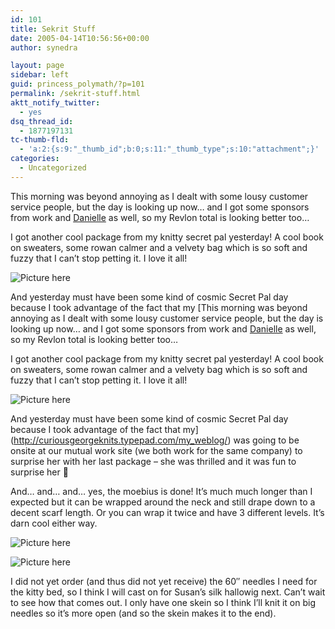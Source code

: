 ```yaml
---
id: 101
title: Sekrit Stuff
date: 2005-04-14T10:56:56+00:00
author: synedra

layout: page
sidebar: left
guid: princess_polymath/?p=101
permalink: /sekrit-stuff.html
aktt_notify_twitter:
  - yes
dsq_thread_id:
  - 1877197131
tc-thumb-fld:
  - 'a:2:{s:9:"_thumb_id";b:0;s:11:"_thumb_type";s:10:"attachment";}'
categories:
  - Uncategorized
---
```

This morning was beyond annoying as I dealt with some lousy customer service people, but the day is looking up now&#8230; and I got some sponsors from work and [Danielle](http://poeticpurl.blogspot.com/) as well, so my Revlon total is looking better too&#8230;
  
I got another cool package from my knitty secret pal yesterday! A cool book on sweaters, some rowan calmer and a velvety bag which is so soft and fuzzy that I can&#8217;t stop petting it. I love it all!
  
![Picture here](http://www.perlgoddess.com/blog/images/knitty_new.jpg)
  
And yesterday must have been some kind of cosmic Secret Pal day because I took advantage of the fact that my [This morning was beyond annoying as I dealt with some lousy customer service people, but the day is looking up now&#8230; and I got some sponsors from work and [Danielle](http://poeticpurl.blogspot.com/) as well, so my Revlon total is looking better too&#8230;
  
I got another cool package from my knitty secret pal yesterday! A cool book on sweaters, some rowan calmer and a velvety bag which is so soft and fuzzy that I can&#8217;t stop petting it. I love it all!
  
![Picture here](http://www.perlgoddess.com/blog/images/knitty_new.jpg)
  
And yesterday must have been some kind of cosmic Secret Pal day because I took advantage of the fact that my](http://curiousgeorgeknits.typepad.com/my_weblog/) was going to be onsite at our mutual work site (we both work for the same company) to surprise her with her last package &#8211; she was thrilled and it was fun to surprise her 🙂
  
And&#8230; and&#8230; and&#8230; yes, the moebius is done! It&#8217;s much much longer than I expected but it can be wrapped around the neck and still drape down to a decent scarf length. Or you can wrap it twice and have 3 different levels. It&#8217;s darn cool either way.
  
![Picture here](http://www.perlgoddess.com/blog/images/mob_done.jpg)
  
![Picture here](http://www.perlgoddess.com/blog/images/mob_close.jpg)
  
I did not yet order (and thus did not yet receive) the 60&#8243; needles I need for the kitty bed, so I think I will cast on for Susan&#8217;s silk hallowig next. Can&#8217;t wait to see how that comes out. I only have one skein so I think I&#8217;ll knit it on big needles so it&#8217;s more open (and so the skein makes it to the end).